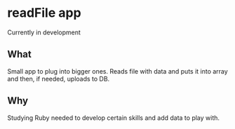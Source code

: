 # readFile app

Currently in development

## What

Small app to plug into bigger ones. Reads file with data and puts it into array and then, if needed, uploads to DB.

## Why

Studying Ruby needed to develop certain skills and add data to 
play with.
